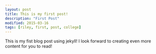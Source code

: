 ```yaml
---
layout: post
title: This is my first post!
description: "First Post"
modified: 2015-03-16
tags: [riley, first, post, college]
---
```


This is my fist blog post using jekyll! I look forward to creating even more content for you to read!

